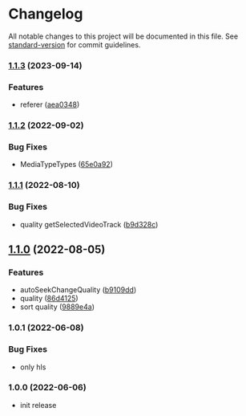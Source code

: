 # Changelog

All notable changes to this project will be documented in this file. See [standard-version](https://github.com/conventional-changelog/standard-version) for commit guidelines.

### [1.1.3](https://github.com/kinescope/react-native-kinescope-video/compare/v1.1.2...v1.1.3) (2023-09-14)

### Features

* referer ([aea0348](https://github.com/kinescope/react-native-kinescope-video/commit/aea034837b85c27705f0da915d402dddb15eeb1b))

### [1.1.2](https://github.com/kinescope/react-native-kinescope-video/compare/v1.1.1...v1.1.2) (2022-09-02)

### Bug Fixes

* MediaTypeTypes ([65e0a92](https://github.com/kinescope/react-native-kinescope-video/commit/65e0a92eb6ca71098093eacbf5172938a1d6b9b0))

### [1.1.1](https://github.com/kinescope/react-native-kinescope-video/compare/v1.1.0...v1.1.1) (2022-08-10)

### Bug Fixes

* quality getSelectedVideoTrack ([b9d328c](https://github.com/kinescope/react-native-kinescope-video/commit/b9d328cd35bdde3f4e1764c9026fb88ef206ff42))

## [1.1.0](https://github.com/kinescope/react-native-kinescope-video/compare/v1.0.1...v1.1.0) (2022-08-05)

### Features

* autoSeekChangeQuality ([b9109dd](https://github.com/kinescope/react-native-kinescope-video/commit/b9109dd5f8247e4c31c5c5e94b30903ec86f0eaa))
* quality ([86d4125](https://github.com/kinescope/react-native-kinescope-video/commit/86d41250af9d7580bcff7162d30b7990bf21a859))
* sort quality ([9889e4a](https://github.com/kinescope/react-native-kinescope-video/commit/9889e4a597d090151f65db90f2997fb0efb47290))

### 1.0.1 (2022-06-08)

### Bug Fixes

* only hls

### 1.0.0 (2022-06-06)

* init release
